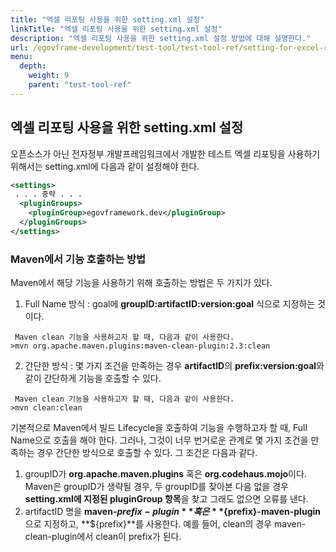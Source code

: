 ```yaml
---
title: "엑셀 리포팅 사용을 위한 setting.xml 설정"
linkTitle: "엑셀 리포팅 사용을 위한 setting.xml 설정"
description: "엑셀 리포팅 사용을 위한 setting.xml 설정 방법에 대해 설명한다."
url: /egovframe-development/test-tool/test-tool-ref/setting-for-excel-reporting/
menu:
  depth:
    weight: 9
    parent: "test-tool-ref"
---
```

## 엑셀 리포팅 사용을 위한 setting.xml 설정

오픈소스가 아닌 전자정부 개발프레임워크에서 개발한 테스트 엑셀 리포팅을 사용하기 위해서는 setting.xml에 다음과 같이 설정해야 한다.

```xml
<settings>
 . . . 중략 . . .
  <pluginGroups>
    <pluginGroup>egovframework.dev</pluginGroup>
  </pluginGroups>
</settings>
```

### Maven에서 기능 호출하는 방법

Maven에서 해당 기능을 사용하기 위해 호출하는 방법은 두 가지가 있다.

1. Full Name 방식 : goal에 **groupID:artifactID:version:goal** 식으로 지정하는 것이다.

```
 Maven clean 기능을 사용하고자 할 때, 다음과 같이 사용한다.
>mvn org.apache.maven.plugins:maven-clean-plugin:2.3:clean
```

2. 간단한 방식 : 몇 가지 조건을 만족하는 경우 **artifactID**의 **prefix:version:goal**와 같이 간단하게 기능을 호출할 수 있다.

```
 Maven clean 기능을 사용하고자 할 때, 다음과 같이 사용한다.
>mvn clean:clean
```

기본적으로 Maven에서 빌드 Lifecycle을 호출하여 기능을 수행하고자 할 때, Full Name으로 호출을 해야 한다. 그러나, 그것이 너무 번거로운 관계로 몇 가지 조건을 만족하는 경우 간단한 방식으로 호출할 수 있다. 그 조건은 다음과 같다.

1. groupID가 **org.apache.maven.plugins** 혹은 **org.codehaus.mojo**이다.
   Maven은 groupID가 생략될 경우, 두 groupID를 찾아본 다음 없을 경우 **setting.xml에 지정된 pluginGroup 항목**을 찾고 그래도 없으면 오류를 낸다.
2. artifactID 명을 **maven-${prefix}-plugin** 혹은 **${prefix}-maven-plugin**으로 지정하고, **${prefix}**를 사용한다.
   예를 들어, clean의 경우 maven-clean-plugin에서 clean이 prefix가 된다.
